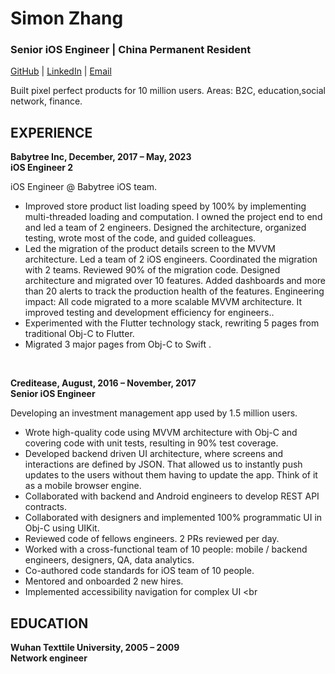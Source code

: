 
# Simon Zhang
### Senior iOS Engineer | China Permanent Resident
[GitHub](https://github.com/simonhulu/) | [LinkedIn](https://www.linkedin.com/in/simon-zhang-086aa9278/) | [Email](mailto:tmyk104117@gmail.com)

Built pixel perfect products for 10 million users. Areas: B2C, education,social network, finance.

EXPERIENCE
-
**Babytree Inc, December, 2017 – May, 2023 <br>
iOS Engineer 2**

iOS Engineer @ Babytree iOS team.

- Improved store product list loading speed by 100% by implementing multi-threaded loading and computation. I owned the project end to end and led a team of 2 engineers. Designed the architecture, organized testing, wrote most of the code, and guided colleagues.
- Led the migration of the product details screen to the MVVM architecture. Led a team of 2 iOS engineers. Coordinated the migration with 2 teams. Reviewed 90% of the migration code. Designed architecture and migrated over 10 features. Added dashboards and more than 20 alerts to track the production health of the features. Engineering impact: All code migrated to a more scalable MVVM architecture. It improved testing and development efficiency for engineers..
- Experimented with the Flutter technology stack, rewriting 5 pages from traditional Obj-C to Flutter.
- Migrated 3 major pages from Obj-C to Swift .
<br>

**Creditease, August, 2016 – November, 2017 <br>
Senior iOS Engineer**

Developing an investment management app used by 1.5 million users.

- Wrote high-quality code using MVVM architecture with Obj-C and covering code with unit tests, resulting in 90% test coverage.
- Developed backend driven UI architecture, where screens and interactions are defined by JSON. That allowed us to instantly push updates to the users without them having to update the app. Think of it as a mobile browser engine.
- Collaborated with backend and Android engineers to develop REST API contracts.
- Collaborated with designers and implemented 100% programmatic UI in Obj-C using UIKit.
- Reviewed code of fellows engineers. 2 PRs reviewed per day.
- Worked with a cross-functional team of 10 people: mobile / backend engineers, designers, QA, data analytics.
- Co-authored code standards for iOS team of 10 people.
- Mentored and onboarded 2 new hires.
- Implemented accessibility navigation for complex UI 
<br

EDUCATION
- 
**Wuhan Texttile University, 2005 – 2009 <br>
Network engineer**
